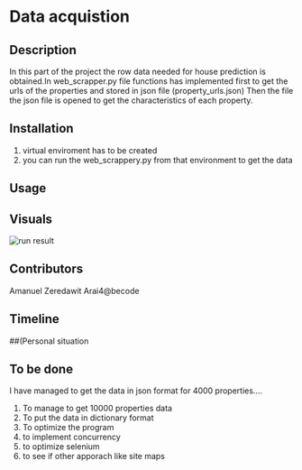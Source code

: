 # Data acquistion
## Description

In this part of the project the row data  needed for house prediction is obtained.In web_scrapper.py 
file functions has implemented first to get the  urls of the properties and stored in json file (property_urls.json)
Then the file the json file is opened to get the characteristics of each property.
 
 
## Installation
1. virtual enviroment has to be created
2. you can run the web_scrappery.py from that environment to get the data
## Usage


## Visuals
![run result](/real-estate-price-prediction/assets/image1.png?raw=true "result of the program")

## Contributors
Amanuel Zeredawit
Arai4@becode

## Timeline
##(Personal situation
## To be done
I have managed to get the data in json format for  4000 properties.... 
1. To manage to get 10000 properties data
2. To put the data in dictionary format
3. To optimize the program
  1. to implement concurrency
  2. to optimize selenium
  3. to see if other apporach like site maps